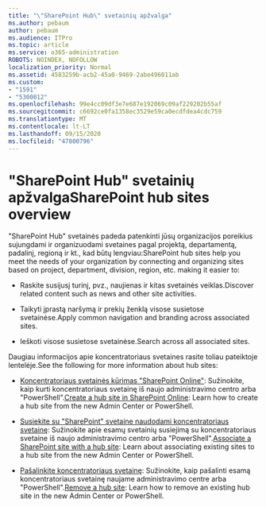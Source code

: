 ```yaml
---
title: "\"SharePoint Hub\" svetainių apžvalga"
ms.author: pebaum
author: pebaum
ms.audience: ITPro
ms.topic: article
ms.service: o365-administration
ROBOTS: NOINDEX, NOFOLLOW
localization_priority: Normal
ms.assetid: 4583259b-acb2-45a0-9469-2abe496011ab
ms.custom:
- "1591"
- "5300012"
ms.openlocfilehash: 99e4cc09df3e7e687e192069c09af229202b55af
ms.sourcegitcommit: c6692ce0fa1358ec3529e59ca0ecdfdea4cdc759
ms.translationtype: MT
ms.contentlocale: lt-LT
ms.lasthandoff: 09/15/2020
ms.locfileid: "47800796"
---
```

# <a name="sharepoint-hub-sites-overview"></a><span data-ttu-id="f7159-102">"SharePoint Hub" svetainių apžvalga</span><span class="sxs-lookup"><span data-stu-id="f7159-102">SharePoint hub sites overview</span></span>

<span data-ttu-id="f7159-103">"SharePoint Hub" svetainės padeda patenkinti jūsų organizacijos poreikius sujungdami ir organizuodami svetaines pagal projektą, departamentą, padalinį, regioną ir kt., kad būtų lengviau:</span><span class="sxs-lookup"><span data-stu-id="f7159-103">SharePoint hub sites help you meet the needs of your organization by connecting and organizing sites based on project, department, division, region, etc. making it easier to:</span></span>

- <span data-ttu-id="f7159-104">Raskite susijusį turinį, pvz., naujienas ir kitas svetainės veiklas.</span><span class="sxs-lookup"><span data-stu-id="f7159-104">Discover related content such as news and other site activities.</span></span>

- <span data-ttu-id="f7159-105">Taikyti įprastą naršymą ir prekių ženklą visose susietose svetainėse.</span><span class="sxs-lookup"><span data-stu-id="f7159-105">Apply common navigation and branding across associated sites.</span></span> 

- <span data-ttu-id="f7159-106">Ieškoti visose susietose svetainėse.</span><span class="sxs-lookup"><span data-stu-id="f7159-106">Search across all associated sites.</span></span>

<span data-ttu-id="f7159-107">Daugiau informacijos apie koncentratoriaus svetaines rasite toliau pateiktoje lentelėje.</span><span class="sxs-lookup"><span data-stu-id="f7159-107">See the following for more information about hub sites:</span></span>
- <span data-ttu-id="f7159-108">[Koncentratoriaus svetainės kūrimas "SharePoint Online"](https://docs.microsoft.com/sharepoint/create-hub-site): Sužinokite, kaip kurti koncentratoriaus svetainę iš naujo administravimo centro arba "PowerShell".</span><span class="sxs-lookup"><span data-stu-id="f7159-108">[Create a hub site in SharePoint Online](https://docs.microsoft.com/sharepoint/create-hub-site): Learn how to create a hub site from the new Admin Center or PowerShell.</span></span>

- <span data-ttu-id="f7159-109">[Susiekite su "SharePoint" svetaine naudodami koncentratoriaus svetainę](https://support.office.com/article/associate-a-sharepoint-site-with-a-hub-site-ae0009fd-af04-4d3d-917d-88edb43efc05): Sužinokite apie esamų svetainių susiejimą su koncentratoriaus svetaine iš naujo administravimo centro arba "PowerShell".</span><span class="sxs-lookup"><span data-stu-id="f7159-109">[Associate a SharePoint site with a hub site](https://support.office.com/article/associate-a-sharepoint-site-with-a-hub-site-ae0009fd-af04-4d3d-917d-88edb43efc05): Learn about associating existing sites to a hub site from the new Admin Center or PowerShell.</span></span>

- <span data-ttu-id="f7159-110">[Pašalinkite koncentratoriaus svetainę](https://docs.microsoft.com/sharepoint/remove-hub-site): Sužinokite, kaip pašalinti esamą koncentratoriaus svetainę naujame administravimo centre arba "PowerShell".</span><span class="sxs-lookup"><span data-stu-id="f7159-110">[Remove a hub site](https://docs.microsoft.com/sharepoint/remove-hub-site): Learn how to remove an existing hub site in the new Admin Center or PowerShell.</span></span>

